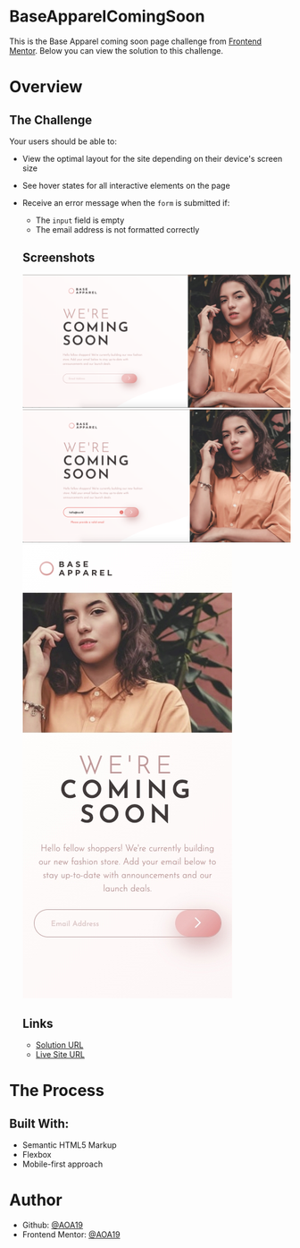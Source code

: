 # BaseApparelComingSoon

This is the Base Apparel coming soon page challenge from [Frontend Mentor](https://www.frontendmentor.io/challenges/base-apparel-coming-soon-page-5d46b47f8db8a7063f9331a0). Below you can view the solution to this challenge. 


# Overview

## The Challenge

Your users should be able to:

* View the optimal layout for the site depending on their device's screen size
* See hover states for all interactive elements on the page
* Receive an error message when the `form` is submitted if:
  * The `input` field is empty
  * The email address is not formatted correctly

  ## Screenshots

  ![](Screenshots/Desktop-BaseApparel.jpg)
  ![](Screenshots/Desktop-BaseApparel-Active.jpg)
  ![](Screenshots/Mobile-BaseApparel.jpg)

  ## Links

  * [Solution URL](https://github.com/AOA19/BaseApparelComingSoon.git)
  * [Live Site URL](https://aoa19.github.io/BaseApparelComingSoon/)

# The Process

## Built With:
* Semantic HTML5 Markup
* Flexbox
* Mobile-first approach 

# Author

* Github: [@AOA19](https://github.com/AOA19)
* Frontend Mentor: [@AOA19](https://www.frontendmentor.io/profile/AOA19)